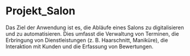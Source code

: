 # Projekt_Salon
Das Ziel der Anwendung ist es, die Abläufe eines Salons zu digitalisieren und zu automatisieren. Dies umfasst die Verwaltung von Terminen, die Erbringung von Dienstleistungen (z. B. Haarschnitt, Maniküre), die Interaktion mit Kunden und die Erfassung von Bewertungen.
